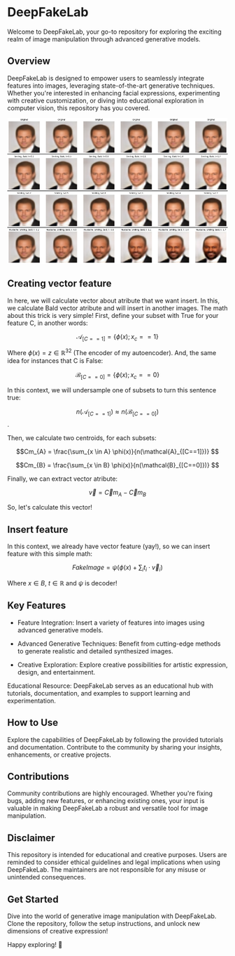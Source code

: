 # DeepFakeLab
Welcome to DeepFakeLab, your go-to repository for exploring the exciting realm of image manipulation through advanced generative models.

## Overview
DeepFakeLab is designed to empower users to seamlessly integrate features into images, leveraging state-of-the-art generative techniques. Whether you're interested in enhancing facial expressions, experimenting with creative customization, or diving into educational exploration in computer vision, this repository has you covered.

![Generative Demo](images/generative/DeepFakeOverview.png)

## Creating vector feature

In here, we will calculate vector about atribute that we want insert. In this, we calculate Bald vector atribute and will insert in another images. The math about this trick is very simple! First, define your subset with True for your feature C, in another words: 

$$\mathcal{A}_{[C==1]} =\{ {\phi(x) ; x_c == 1}\}$$

Where $\phi(x) = z \in \mathbb{R}^{32}$ (The encoder of my autoencoder). And, the same idea for instances that C is False:

$$\mathcal{B}_{[C==0]} =\{ {\phi(x) ; x_c == 0}\}$$

In this context, we will undersample one of subsets to turn this sentence true:

$$n(\mathcal{A}_{[C==1]}) \approx n(\mathcal{B}_{[C==0]})$$.

Then, we calculate two centroids, for each subsets: 

$$Cm_{A} = \frac{\sum_{x \in A} \phi(x)}{n(\mathcal{A}_{[C==1]})} $$

$$Cm_{B} = \frac{\sum_{x \in B} \phi(x)}{n(\mathcal{B}_{[C==0]})} $$

Finally, we can extract vector atribute:

$$\vec v = \vec Cm_{A} - \vec Cm_{B}$$

So, let's calculate this vector!


## Insert feature

In this context, we already have vector feature (yay!), so we can insert feature with this simple math: 

$$FakeImage = \psi(\phi(x) + \sum_{i} t_i \cdot \vec v_i)$$

Where $x \in B$, $t \in \mathbb{R}$ and $\psi$ is decoder!

## Key Features
- Feature Integration: Insert a variety of features into images using advanced generative models.

- Advanced Generative Techniques: Benefit from cutting-edge methods to generate realistic and detailed synthesized images.

- Creative Exploration: Explore creative possibilities for artistic expression, design, and entertainment.

Educational Resource: DeepFakeLab serves as an educational hub with tutorials, documentation, and examples to support learning and experimentation.

## How to Use
Explore the capabilities of DeepFakeLab by following the provided tutorials and documentation. Contribute to the community by sharing your insights, enhancements, or creative projects.

## Contributions
Community contributions are highly encouraged. Whether you're fixing bugs, adding new features, or enhancing existing ones, your input is valuable in making DeepFakeLab a robust and versatile tool for image manipulation.

## Disclaimer
This repository is intended for educational and creative purposes. Users are reminded to consider ethical guidelines and legal implications when using DeepFakeLab. The maintainers are not responsible for any misuse or unintended consequences.

## Get Started
Dive into the world of generative image manipulation with DeepFakeLab. Clone the repository, follow the setup instructions, and unlock new dimensions of creative expression!

Happy exploring! 🚀